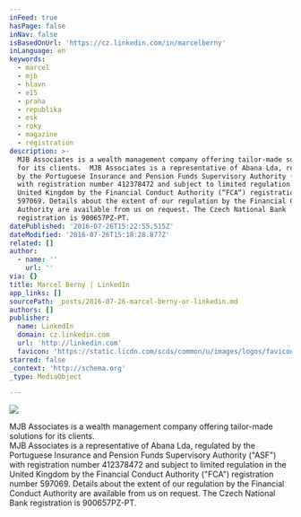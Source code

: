 ```yaml
---
inFeed: true
hasPage: false
inNav: false
isBasedOnUrl: 'https://cz.linkedin.com/in/marcelberny'
inLanguage: en
keywords:
  - marcel
  - mjb
  - hlavn
  - e15
  - praha
  - republika
  - esk
  - roky
  - magazine
  - registration
description: >-
  MJB Associates is a wealth management company offering tailor-made solutions
  for its clients.  MJB Associates is a representative of Abana Lda, regulated
  by the Portuguese Insurance and Pension Funds Supervisory Authority (“ASF“)
  with registration number 412378472 and subject to limited regulation in the
  United Kingdom by the Financial Conduct Authority (“FCA“) registration number
  597069. Details about the extent of our regulation by the Financial Conduct
  Authority are available from us on request. The Czech National Bank
  registration is 900657PZ-PT.
datePublished: '2016-07-26T15:22:55.515Z'
dateModified: '2016-07-26T15:18:28.877Z'
related: []
author:
  - name: ''
    url: ''
via: {}
title: Marcel Berny | LinkedIn
app_links: []
sourcePath: _posts/2016-07-26-marcel-berny-or-linkedin.md
authors: []
publisher:
  name: LinkedIn
  domain: cz.linkedin.com
  url: 'http://linkedin.com'
  favicon: 'https://static.licdn.com/scds/common/u/images/logos/favicons/v1/favicon.ico'
starred: false
_context: 'http://schema.org'
_type: MediaObject

---
```

![](https://imgflo.herokuapp.com/graph/vahj1ThiexotieMo/d96c6b4de690431da9ce1fc5def68882/croprotate.jpg?cropheight=547&cropwidth=1125&degrees=0&input=https%3A%2F%2Fthe-grid-user-content.s3-us-west-2.amazonaws.com%2F4de7124c-d1f3-431c-9cb9-b355131651b2.jpg&x=0&y=69)

MJB Associates is a wealth management company offering tailor-made solutions for its clients.   
MJB Associates is a representative of Abana Lda, regulated by the Portuguese Insurance and Pension Funds Supervisory Authority ("ASF") with registration number 412378472 and subject to limited regulation in the United Kingdom by the Financial Conduct Authority ("FCA") registration number 597069\. Details about the extent of our regulation by the Financial Conduct Authority are available from us on request. The Czech National Bank registration is 900657PZ-PT.
